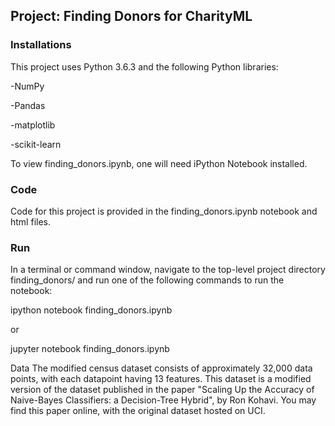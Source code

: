 ## Project: Finding Donors for CharityML

### Installations

This project uses Python 3.6.3 and the following Python libraries:

-NumPy

-Pandas

-matplotlib

-scikit-learn


To view finding_donors.ipynb, one will need iPython Notebook installed.

### Code
Code for this project is provided in the finding_donors.ipynb notebook and html files. 

### Run
In a terminal or command window, navigate to the top-level project directory finding_donors/ and run one of the following commands to run the notebook:

ipython notebook finding_donors.ipynb

or

jupyter notebook finding_donors.ipynb


Data
The modified census dataset consists of approximately 32,000 data points, with each datapoint having 13 features. This dataset is a modified version of the dataset published in the paper "Scaling Up the Accuracy of Naive-Bayes Classifiers: a Decision-Tree Hybrid", by Ron Kohavi. You may find this paper online, with the original dataset hosted on UCI.

